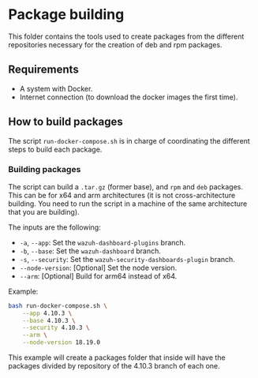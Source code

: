 # Package building

This folder contains the tools used to create packages from the different repositories necessary for the creation of deb and rpm packages.

## Requirements

- A system with Docker.
- Internet connection (to download the docker images the first time).

## How to build packages

The script `run-docker-compose.sh` is in charge of coordinating the different steps to build each package.

### Building packages

The script can build a `.tar.gz` (former base), and `rpm` and `deb` packages. This can be for x64 and arm architectures (it is not cross-architecture building. You need to run the script in a machine of the same architecture that you are building).

The inputs are the following:

- `-a`, `--app`: Set the `wazuh-dashboard-plugins` branch.
- `-b`, `--base`: Set the `wazuh-dashboard` branch.
- `-s`, `--security`: Set the `wazuh-security-dashboards-plugin` branch.
- `--node-version`: [Optional] Set the node version.
- `--arm`: [Optional] Build for arm64 instead of x64.

Example:

```bash
bash run-docker-compose.sh \
    --app 4.10.3 \
    --base 4.10.3 \
    --security 4.10.3 \
    --arm \
    --node-version 18.19.0
```

This example will create a packages folder that inside will have the packages divided by repository of the 4.10.3 branch of each one.